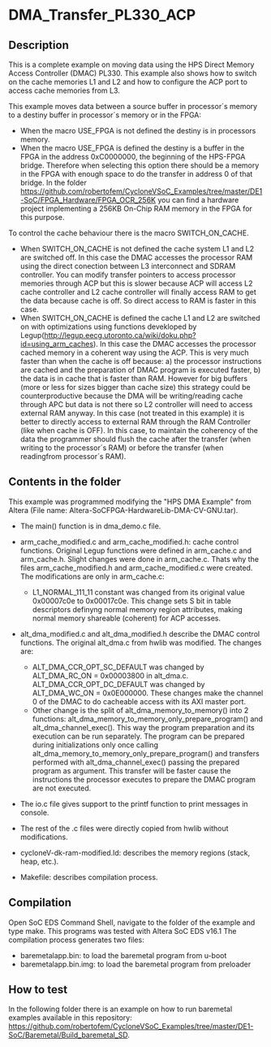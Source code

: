 ﻿DMA_Transfer_PL330_ACP
======================

Description
-----------
This is a complete example on moving data using the HPS Direct Memory Access Controller (DMAC) PL330. This example also shows how to switch on the cache memories L1 and L2 and how to configure the ACP port to access cache memories from L3.
 
This example moves data between a source buffer in processor´s memory to a destiny buffer in processor´s memory or in the FPGA:
* When the macro USE_FPGA is not defined the destiny is in processors memory.
* When the macro USE_FPGA is defined the destiny is a buffer in the FPGA in the address 0xC0000000, the beginning of the HPS-FPGA bridge. Therefore when selecting this option there should be a memory in the FPGA with enough space to do the transfer in address 0 of that bridge. In the folder https://github.com/robertofem/CycloneVSoC_Examples/tree/master/DE1-SoC/FPGA_Hardware/FPGA_OCR_256K you can find a hardware project implementing a 256KB On-Chip RAM memory in the FPGA for this purpose.
    
To control the cache behaviour there is the macro SWITCH_ON_CACHE.
* When SWITCH_ON_CACHE is not defined the cache system L1 and L2 are switched off. In this case the DMAC accesses the processor RAM using the direct conection between L3 interconnect and SDRAM controller. You can modify transfer pointers to access processor memories  through ACP but this is slower because ACP will access L2 cache controller and L2 cache controller will finally access RAM to get the data because cache is off. So direct access to RAM is faster in this case.
* When SWITCH_ON_CACHE is defined the cache L1 and L2 are switched on with optimizations using functions devekloped by Legup(http://legup.eecg.utoronto.ca/wiki/doku.php?id=using_arm_caches). In this case the DMAC accesses the processor cached memory in a coherent way using the ACP. This is very much faster than when the cache is off because: a) the  processor instructions are cached and the preparation of DMAC program is executed faster, b) the data is in cache that is faster than RAM. 
      However for big buffers (more or less for sizes bigger than cache size) this strategy could be counterproductive because the DMA will be writing/reading cache through APC but data is not there so L2 controller will need to access external RAM anyway. In this case (not treated in this example) it is better to directly access to external RAM through the RAM Controller (like when cache is OFF). In this case, to maintain the coherency of the data the programmer should flush the cache after the transfer (when writing to the processor´s RAM) or before the transfer (when readingfrom processor´s RAM).

      
Contents in the folder
----------------------
This example was programmed modifying the "HPS DMA Example" from Altera (File name: Altera-SoCFPGA-HardwareLib-DMA-CV-GNU.tar).
* The main() function is in dma_demo.c file. 
* arm_cache_modified.c and arm_cache_modified.h: cache control functions. Original Legup functions were defined in arm_cache.c and arm_cache.h. Slight changes were done in arm_cache.c. Thats why the files arm_cache_modified.h and arm_cache_modified.c were created. The modifications are only in arm_cache.c: 
    * L1_NORMAL_111_11 constant was changed from its original value  0x00007c0e to 0x00017c0e. This change sets S bit in table  descriptors definyng normal memory region attributes, making  normal memory shareable (coherent) for ACP accesses.

* alt_dma_modified.c  and alt_dma_modified.h describe the DMAC control functions. The original alt_dma.c from hwlib was modified. The changes are:
    * ALT_DMA_CCR_OPT_SC_DEFAULT was changed by ALT_DMA_RC_ON = 0x00003800 in alt_dma.c. ALT_DMA_CCR_OPT_DC_DEFAULT was changed by ALT_DMA_WC_ON =  0x0E000000. These changes make the channel 0 of the DMAC to do cacheable access with its AXI master port.
    * Other change is the split of alt_dma_memory_to_memory() into 2 functions: alt_dma_memory_to_memory_only_prepare_program() and alt_dma_channel_exec(). This way the program preparation and its execution can be run separately. The program can be prepared during initializations only once calling alt_dma_memory_to_memory_only_prepare_program() and transfers performed with alt_dma_channel_exec() passing the prepared program as argument. This transfer will be faster cause the instructions the processor executes to prepare the DMAC program are not executed.

* The io.c file gives support to the printf function to print messages in console. 

* The rest of the .c files were directly copied from hwlib without modifications.

* cycloneV-dk-ram-modified.ld: describes the memory regions (stack, heap, etc.).

* Makefile: describes compilation process.

Compilation
-----------
Open SoC EDS Command Shell, navigate to the folder of the example and type make.
This programs was tested with Altera SoC EDS v16.1
The compilation process generates two files:
* baremetalapp.bin: to load the baremetal program from u-boot
* baremetalapp.bin.img: to load the baremetal program from preloader
    
How to test
-----------
In the following folder there is an example on how to run baremetal examples available in this repository:
https://github.com/robertofem/CycloneVSoC_Examples/tree/master/DE1-SoC/Baremetal/Build_baremetal_SD.
